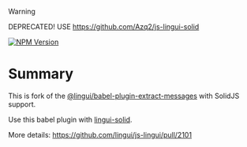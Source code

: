 > [!WARNING]
> DEPRECATED! USE https://github.com/Azq2/js-lingui-solid

[![NPM Version](https://img.shields.io/npm/v/babel-plugin-lingui-extract-messages-solid)](https://www.npmjs.com/package/babel-plugin-lingui-extract-messages-solid)

# Summary

This is fork of the [@lingui/babel-plugin-extract-messages](https://www.npmjs.com/package/@lingui/babel-plugin-extract-messages) with SolidJS support.

Use this babel plugin with [lingui-solid](https://www.npmjs.com/package/lingui-solid).

More details: https://github.com/lingui/js-lingui/pull/2101
